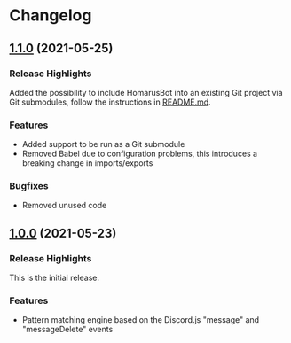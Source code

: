 # Changelog

## [1.1.0](https://github.com/SebiTimeWaster/HomarusBot/releases/tag/v1.1.0) (2021-05-25)

### Release Highlights

Added the possibility to include HomarusBot into an existing Git project via Git submodules, follow the instructions in [README.md](README.md).

### Features

- Added support to be run as a Git submodule
- Removed Babel due to configuration problems, this introduces a breaking change in imports/exports

### Bugfixes

- Removed unused code

## [1.0.0](https://github.com/SebiTimeWaster/HomarusBot/releases/tag/v1.0.0) (2021-05-23)

### Release Highlights

This is the initial release.

### Features

- Pattern matching engine based on the Discord.js "message" and "messageDelete" events
